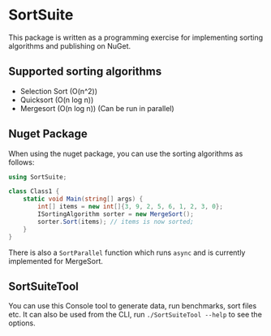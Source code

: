 # SortSuite
This package is written as a programming exercise for implementing sorting algorithms and publishing on NuGet.

## Supported sorting algorithms
-  Selection Sort (O(n^2))
-  Quicksort (O(n log n))
-  Mergesort (O(n log n)) (Can be run in parallel)

## Nuget Package
When using the nuget package, you can use the sorting algorithms as follows:

```c#
using SortSuite;

class Class1 {
    static void Main(string[] args) {
        int[] items = new int[]{3, 9, 2, 5, 6, 1, 2, 3, 0};
        ISortingAlgorithm sorter = new MergeSort();
        sorter.Sort(items); // items is now sorted;
    }
}
```

There is also a `SortParallel` function which runs `async` and is currently implemented for MergeSort.

## SortSuiteTool
You can use this Console tool to generate data, run benchmarks, sort files etc. It can also be used from the CLI, run `./SortSuiteTool --help` to see the options.